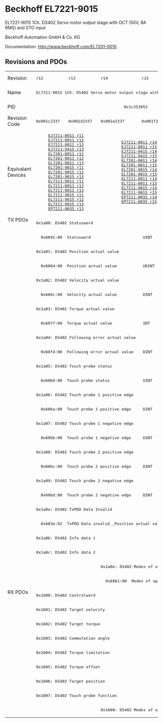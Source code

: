 # Beckhoff EL7221-9015

EL7221-9015 1Ch. DS402 Servo motor output stage with OCT (50V, 8A RMS) and STO input

Beckhoff Automation GmbH & Co. KG

Documentation: <a href="http://www.beckhoff.com/EL7201-0010">http://www.beckhoff.com/EL7201-0010</a>

## Revisions and PDOs
<table>
<tr >
<td class="first">Revision</td>
<td ><pre>r12</pre></td>
<td ><pre>r13</pre></td>
<td ><pre>r14</pre></td>
<td ><pre>r15</pre></td>
<td ><pre>r16</pre></td>
</tr>
<tr >
<td class="first">Name</td>
<td  colspan=5 align="center"><pre>EL7221-9015 1Ch. DS402 Servo motor output stage with OCT (50V, 8A RMS) and STO input</pre></td>
</tr>
<tr >
<td class="first">PID</td>
<td  colspan=5 align="center"><pre>0x1c353052</pre></td>
</tr>
<tr >
<td class="first">Revision Code</td>
<td ><pre>0x001c2337</pre></td>
<td ><pre>0x001d2337</pre></td>
<td ><pre>0x001e2337</pre></td>
<td ><pre>0x001f2337</pre></td>
<td ><pre>0x00202337</pre></td>
</tr>
<tr >
<td class="first">Equivalant Devices</td>
<td  colspan=2 align="center"><pre><a href="EJ7211-0011">EJ7211-0011 r11</a><br/><a href="EJ7211-0011">EJ7211-0011 r12</a><br/><a href="EJ7211-0011">EJ7211-0011 r13</a><br/><a href="EJ7211-9415">EJ7211-9415 r13</a><br/><a href="EL7201-0011">EL7201-0011 r11</a><br/><a href="EL7201-0011">EL7201-0011 r12</a><br/><a href="EL7201-0011">EL7201-0011 r13</a><br/><a href="EL7201-9015">EL7201-9015 r11</a><br/><a href="EL7201-9015">EL7201-9015 r12</a><br/><a href="EL7201-9015">EL7201-9015 r13</a><br/><a href="EL7211-0011">EL7211-0011 r11</a><br/><a href="EL7211-0011">EL7211-0011 r12</a><br/><a href="EL7211-0011">EL7211-0011 r13</a><br/><a href="EL7211-9015">EL7211-9015 r11</a><br/><a href="EL7211-9015">EL7211-9015 r12</a><br/><a href="EL7211-9015">EL7211-9015 r13</a><br/><a href="EP7211-0035">EP7211-0035 r13</a></pre></td>
<td  colspan=2 align="center"><pre><a href="EJ7211-0011">EJ7211-0011 r14</a><br/><a href="EJ7211-0011">EJ7211-0011 r15</a><br/><a href="EJ7211-9415">EJ7211-9415 r14</a><br/><a href="EJ7211-9415">EJ7211-9415 r15</a><br/><a href="EL7201-0011">EL7201-0011 r14</a><br/><a href="EL7201-0011">EL7201-0011 r15</a><br/><a href="EL7201-9015">EL7201-9015 r14</a><br/><a href="EL7201-9015">EL7201-9015 r15</a><br/><a href="EL7211-0011">EL7211-0011 r14</a><br/><a href="EL7211-0011">EL7211-0011 r15</a><br/><a href="EL7211-9015">EL7211-9015 r14</a><br/><a href="EL7211-9015">EL7211-9015 r15</a><br/><a href="EP7211-0035">EP7211-0035 r14</a><br/><a href="EP7211-0035">EP7211-0035 r15</a></pre></td>
<td ><pre><a href="EJ7211-0011">EJ7211-0011 r16</a><br/><a href="EJ7211-9415">EJ7211-9415 r16</a><br/><a href="EL7201-0011">EL7201-0011 r16</a><br/><a href="EL7201-9015">EL7201-9015 r16</a><br/><a href="EL7211-0011">EL7211-0011 r16</a><br/><a href="EL7211-9015">EL7211-9015 r16</a><br/><a href="EP7211-0035">EP7211-0035 r16</a></pre></td>
</tr>
<tr class="txpdo pdosection">
<td class="first" rowspan=26 valign=top>TX PDOs</td>
<td colspan=5 align="left"><pre>0x1a00: DS402 Statusword</pre></td>
<td></td>
</tr>
<tr class="txpdo">
<td  colspan=5 align="left"><pre>  0x6041:00  Statusword                      UINT</pre></td>
</tr>
<tr class="txpdo pdosection">
<td  colspan=5 align="left"><pre>0x1a01: DS402 Position actual value</pre></td>
</tr>
<tr class="txpdo">
<td  colspan=5 align="left"><pre>  0x6064:00  Position actual value           UDINT</pre></td>
</tr>
<tr class="txpdo pdosection">
<td  colspan=5 align="left"><pre>0x1a02: DS402 Velocity actual value</pre></td>
</tr>
<tr class="txpdo">
<td  colspan=5 align="left"><pre>  0x606c:00  Velocity actual value           DINT</pre></td>
</tr>
<tr class="txpdo pdosection">
<td  colspan=5 align="left"><pre>0x1a03: DS402 Torque actual value</pre></td>
</tr>
<tr class="txpdo">
<td  colspan=5 align="left"><pre>  0x6077:00  Torque actual value             INT</pre></td>
</tr>
<tr class="txpdo pdosection">
<td  colspan=5 align="left"><pre>0x1a04: DS402 Following error actual value</pre></td>
</tr>
<tr class="txpdo">
<td  colspan=5 align="left"><pre>  0x60f4:00  Following error actual value    DINT</pre></td>
</tr>
<tr class="txpdo pdosection">
<td  colspan=5 align="left"><pre>0x1a05: DS402 Touch probe status</pre></td>
</tr>
<tr class="txpdo">
<td  colspan=5 align="left"><pre>  0x60b9:00  Touch probe status              UINT</pre></td>
</tr>
<tr class="txpdo pdosection">
<td  colspan=5 align="left"><pre>0x1a06: DS402 Touch probe 1 positive edge</pre></td>
</tr>
<tr class="txpdo">
<td  colspan=5 align="left"><pre>  0x60ba:00  Touch probe 1 positive edge     DINT</pre></td>
</tr>
<tr class="txpdo pdosection">
<td  colspan=5 align="left"><pre>0x1a07: DS402 Touch probe 1 negative edge</pre></td>
</tr>
<tr class="txpdo">
<td  colspan=5 align="left"><pre>  0x60bb:00  Touch probe 1 negative edge     DINT</pre></td>
</tr>
<tr class="txpdo pdosection">
<td  colspan=5 align="left"><pre>0x1a08: DS402 Touch probe 2 positive edge</pre></td>
</tr>
<tr class="txpdo">
<td  colspan=5 align="left"><pre>  0x60bc:00  Touch probe 2 positive edge     DINT</pre></td>
</tr>
<tr class="txpdo pdosection">
<td  colspan=5 align="left"><pre>0x1a09: DS402 Touch probe 2 negative edge</pre></td>
</tr>
<tr class="txpdo">
<td  colspan=5 align="left"><pre>  0x60bd:00  Touch probe 2 negative edge     DINT</pre></td>
</tr>
<tr class="txpdo pdosection">
<td  colspan=5 align="left"><pre>0x1a0a: DS402 TxPDO Data Invalid</pre></td>
</tr>
<tr class="txpdo">
<td  colspan=5 align="left"><pre>  0x603e:02  TxPDO Data invalid__Position actual value  BOOL</pre></td>
</tr>
<tr class="txpdo pdosection">
<td  colspan=5 align="left"><pre>0x1a0b: DS402 Info data 1</pre></td>
</tr>
<tr class="txpdo pdosection">
<td  colspan=5 align="left"><pre>0x1a0c: DS402 Info data 2</pre></td>
</tr>
<tr class="txpdo pdosection">
<td  colspan=2 align="left"></td>
<td  colspan=3 align="left"><pre>0x1a0e: DS402 Modes of operation display</pre></td>
</tr>
<tr class="txpdo">
<td  colspan=2 align="left"></td>
<td  colspan=3 align="left"><pre>  0x6061:00  Modes of operation display      USINT</pre></td>
</tr>
<tr class="rxpdo pdosection">
<td class="first" rowspan=9 valign=top>RX PDOs</td>
<td colspan=5 align="left"><pre>0x1600: DS402 Controlword</pre></td>
<td></td>
</tr>
<tr class="rxpdo pdosection">
<td  colspan=5 align="left"><pre>0x1601: DS402 Target velocity</pre></td>
</tr>
<tr class="rxpdo pdosection">
<td  colspan=5 align="left"><pre>0x1602: DS402 Target torque</pre></td>
</tr>
<tr class="rxpdo pdosection">
<td  colspan=5 align="left"><pre>0x1603: DS402 Commutation angle</pre></td>
</tr>
<tr class="rxpdo pdosection">
<td  colspan=5 align="left"><pre>0x1604: DS402 Torque limitation</pre></td>
</tr>
<tr class="rxpdo pdosection">
<td  colspan=5 align="left"><pre>0x1605: DS402 Torque offset</pre></td>
</tr>
<tr class="rxpdo pdosection">
<td  colspan=5 align="left"><pre>0x1606: DS402 Target position</pre></td>
</tr>
<tr class="rxpdo pdosection">
<td  colspan=5 align="left"><pre>0x1607: DS402 Touch probe function</pre></td>
</tr>
<tr class="rxpdo pdosection">
<td  colspan=2 align="left"></td>
<td  colspan=3 align="left"><pre>0x1608: DS402 Modes of operation</pre></td>
</tr>
</table>
